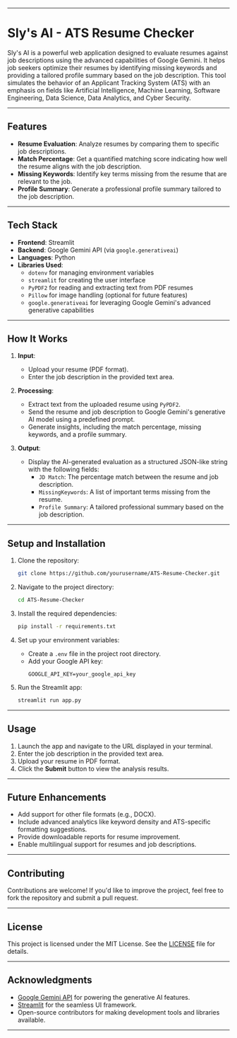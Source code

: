 
---

# Sly's AI - ATS Resume Checker

Sly's AI is a powerful web application designed to evaluate resumes against job descriptions using the advanced capabilities of Google Gemini. It helps job seekers optimize their resumes by identifying missing keywords and providing a tailored profile summary based on the job description. This tool simulates the behavior of an Applicant Tracking System (ATS) with an emphasis on fields like Artificial Intelligence, Machine Learning, Software Engineering, Data Science, Data Analytics, and Cyber Security.

---

## Features
- **Resume Evaluation**: Analyze resumes by comparing them to specific job descriptions.
- **Match Percentage**: Get a quantified matching score indicating how well the resume aligns with the job description.
- **Missing Keywords**: Identify key terms missing from the resume that are relevant to the job.
- **Profile Summary**: Generate a professional profile summary tailored to the job description.

---

## Tech Stack
- **Frontend**: Streamlit  
- **Backend**: Google Gemini API (via `google.generativeai`)  
- **Languages**: Python  
- **Libraries Used**:
  - `dotenv` for managing environment variables
  - `streamlit` for creating the user interface
  - `PyPDF2` for reading and extracting text from PDF resumes
  - `Pillow` for image handling (optional for future features)
  - `google.generativeai` for leveraging Google Gemini's advanced generative capabilities

---

## How It Works
1. **Input**:
   - Upload your resume (PDF format).
   - Enter the job description in the provided text area.

2. **Processing**:
   - Extract text from the uploaded resume using `PyPDF2`.
   - Send the resume and job description to Google Gemini's generative AI model using a predefined prompt.
   - Generate insights, including the match percentage, missing keywords, and a profile summary.

3. **Output**:
   - Display the AI-generated evaluation as a structured JSON-like string with the following fields:
     - `JD Match`: The percentage match between the resume and job description.
     - `MissingKeywords`: A list of important terms missing from the resume.
     - `Profile Summary`: A tailored professional summary based on the job description.

---

## Setup and Installation
1. Clone the repository:
   ```bash
   git clone https://github.com/yourusername/ATS-Resume-Checker.git
   ```
2. Navigate to the project directory:
   ```bash
   cd ATS-Resume-Checker
   ```
3. Install the required dependencies:
   ```bash
   pip install -r requirements.txt
   ```
4. Set up your environment variables:
   - Create a `.env` file in the project root directory.
   - Add your Google API key:
     ```plaintext
     GOOGLE_API_KEY=your_google_api_key
     ```

5. Run the Streamlit app:
   ```bash
   streamlit run app.py
   ```

---

## Usage
1. Launch the app and navigate to the URL displayed in your terminal.
2. Enter the job description in the provided text area.
3. Upload your resume in PDF format.
4. Click the **Submit** button to view the analysis results.

---

## Future Enhancements
- Add support for other file formats (e.g., DOCX).
- Include advanced analytics like keyword density and ATS-specific formatting suggestions.
- Provide downloadable reports for resume improvement.
- Enable multilingual support for resumes and job descriptions.

---

## Contributing
Contributions are welcome! If you'd like to improve the project, feel free to fork the repository and submit a pull request.  

---

## License
This project is licensed under the MIT License. See the [LICENSE](LICENSE) file for details.

---

## Acknowledgments
- [Google Gemini API](https://developers.google.com/) for powering the generative AI features.
- [Streamlit](https://streamlit.io/) for the seamless UI framework.
- Open-source contributors for making development tools and libraries available.

---
